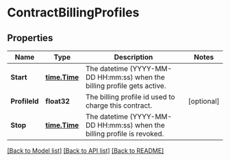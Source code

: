 # ContractBillingProfiles

## Properties

Name | Type | Description | Notes
------------ | ------------- | ------------- | -------------
**Start** | [**time.Time**](time.Time.md) | The datetime (YYYY-MM-DD HH:mm:ss) when the billing profile gets active. | 
**ProfileId** | **float32** | The billing profile id used to charge this contract. | [optional] 
**Stop** | [**time.Time**](time.Time.md) | The datetime (YYYY-MM-DD HH:mm:ss) when the billing profile is revoked. | 

[[Back to Model list]](../README.md#documentation-for-models) [[Back to API list]](../README.md#documentation-for-api-endpoints) [[Back to README]](../README.md)



